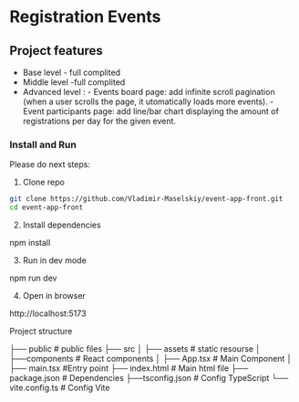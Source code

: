 # Registration Events

## Project features

- Base level - full complited
- Middle level -full complited 
- Advanced level :
              - Events board page: add infinite scroll pagination (when a user scrolls the page, it
                 utomatically loads more events).
              - Event participants page: add line/bar chart displaying the amount of registrations   per
                day for the given event.
 

### Install and Run

Please do next steps:

1. Clone repo

```bash
git clone https://github.com/Vladimir-Maselskiy/event-app-front.git
cd event-app-front
```

2. Install dependencies

npm install

3. Run in dev mode

npm run dev

4. Open in browser

http://localhost:5173

Project structure

├── public # public files 
├── src 
│ ├── assets # static resourse 
│
├──components # React components 
│ ├── App.tsx # Main Component 
│ ├── main.tsx #Entry point 
├── index.html # Main html file 
├── package.json # Dependencies
├──tsconfig.json # Config TypeScript 
└── vite.config.ts # Config Vite



